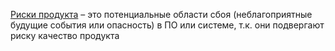 [Риски продукта](<../Управление тестированием/5-Риски и тестирование.md>) – это потенциальные области сбоя (неблагоприятные будущие события или опасность) в ПО или системе, т.к. они подвергают риску качество продукта
